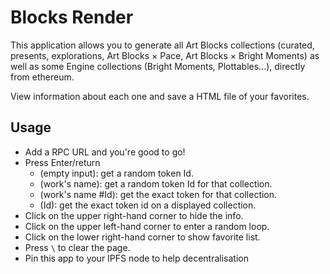 # Blocks Render

This application allows you to generate all Art Blocks collections (curated, presents, explorations, Art Blocks × Pace, Art Blocks × Bright Moments) as well as some Engine collections (Bright Moments, Plottables...), directly from ethereum.

View information about each one and save a HTML file of your favorites.

## Usage

- Add a RPC URL and you're good to go!
- Press Enter/return
  - (empty input): get a random token Id.
  - (work's name): get a random token Id for that collection.
  - (work's name #Id): get the exact token for that collection.
  - (Id): get the exact token id on a displayed collection.
- Click on the upper right-hand corner to hide the info.
- Click on the upper left-hand corner to enter a random loop.
- Click on the lower right-hand corner to show favorite list.
- Press `\` to clear the page.
- Pin this app to your IPFS node to help decentralisation
